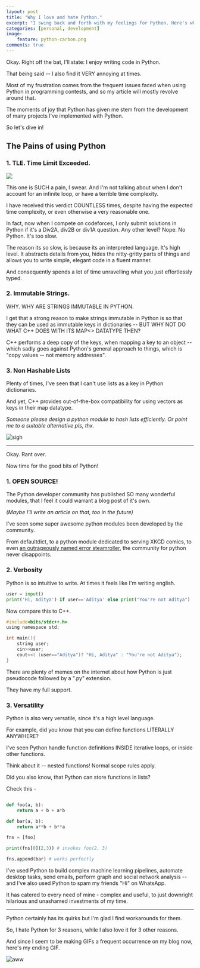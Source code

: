 ```yaml
---
layout: post
title: "Why I love and hate Python."
excerpt: "I swing back and forth with my feelings for Python. Here's why."
categories: [personal, development]
image:
    feature: python-carbon.png
comments: true
---
```


Okay. Right off the bat, I'll state: I enjoy writing code in Python.

That being said -- I also find it VERY annoying at times.

Most of my frustration comes from the frequent issues faced when using Python in programming contests, and so my article will mostly revolve around that.

The moments of joy that Python has given me stem from the development of many projects I've implemented with Python. 

So let's dive in!

## The Pains of using Python

### 1. TLE. Time Limit Exceeded.

![](../../../img/tlepython.gif)

This one is SUCH a pain, I swear. And I'm not talking about when I don't account for an infinite loop, or have a terrible time complexity.

I have received this verdict COUNTLESS times, despite having the expected time complexity, or even otherwise a very reasonable one.

In fact, now when I compete on codeforces, I only submit solutions in Python if it's a Div2A, div2B or div1A question. Any other level? Nope. No Python. It's too slow.

The reason its so slow, is because its an interpreted language. It's high level. It abstracts details from you, hides the nitty-gritty parts of things and allows you to write simple, elegant code in a fluent manner.

And consequently spends a lot of time unravelling what you just effortlessly typed. 

### 2. Immutable Strings.

WHY. WHY ARE STRINGS IMMUTABLE IN PYTHON. 

I get that a strong reason to make strings immutable in Python is so that they can be used as immutable keys in dictionaries -- BUT WHY NOT DO WHAT C++ DOES WITH ITS MAP<> DATATYPE THEN?

C++ performs a deep copy of the keys, when mapping a key to an object -- which sadly goes against Python's general approach to things, which is "copy values -- not memory addresses".

### 3. Non Hashable Lists

Plenty of times, I've seen that I can't use lists as a key in Python dictionaries. 

And yet, C++ provides out-of-the-box compatibility for using vectors as keys in their map datatype. 

*Someone please design a python module to hash lists efficiently. Or point me to a suitable alternative pls, thx.*

![sigh](https://media.giphy.com/media/l0K4jwyp6FZa9phyU/giphy.gif)

------

Okay. Rant over.

Now time for the good bits of Python!

### 1. OPEN SOURCE!

The Python developer community has published SO many wonderful modules, that I feel it could warrant a blog post of it's own. 

*(Maybe I'll write an article on that, too in the future)*

I've seen some super awesome python modules been developed by the community.

From defaultdict, to a python module dedicated to serving XKCD comics, to even <a href="https://github.com/ajalt/fuckitpy">an outrageously named error steamroller</a>, the community for python never disappoints.

### 2. Verbosity

Python is so intuitive to write. At times it feels like I'm writing english.

```python
user = input()
print('Hi, Aditya') if user=='Aditya' else print("You're not Aditya")
```

Now compare this to C++.

```c
#include<bits/stdc++.h>
using namespace std;

int main(){
	string user;
	cin>>user;
	cout<<( (user=="Aditya")? "Hi, Aditya" : "You're not Aditya");	
}
```

There are plenty of memes on the internet about how Python is just pseudocode followed by a ".py" extension.

They have my full support. 

### 3. Versatility

Python is also very versatile, since it's a high level language.

For example, did you know that you can define functions LITERALLY ANYWHERE?

I've seen Python handle function definitions INSIDE iterative loops, or inside other functions.

Think about it -- nested functions! Normal scope rules apply.

Did you also know, that Python can store functions in lists?

Check this -

```python

def foo(a, b):
	return a + b + a*b

def bar(a, b):
	return a**b + b**a

fns = [foo]

print(fns[0](2,3)) # invokes foo(2, 3)

fns.append(bar) # works perfectly
```

I've used Python to build complex machine learning pipelines, automate desktop tasks, send emails, perform graph and social network analysis -- and I've also used Python to spam my friends "Hi" on WhatsApp.

It has catered to every need of mine - complex and useful, to just downright hilarious and unashamed investments of my time.

---

Python certainly has its quirks but I'm glad I find workarounds for them.

So, I hate Python for 3 reasons, while I also love it for 3 other reasons.

And since I seem to be making GIFs a frequent occurrence on my blog now, here's my ending GIF.

![aww](https://media.giphy.com/media/jyn0Uqr9Ov8AmqqK6n/giphy.gif)